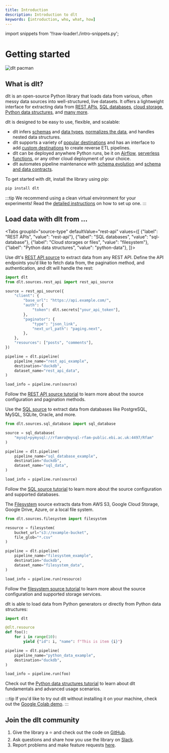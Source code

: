 ```yaml
---
title: Introduction
description: Introduction to dlt
keywords: [introduction, who, what, how]
---
```


import snippets from '!!raw-loader!./intro-snippets.py';

# Getting started

![dlt pacman](/img/dlt-pacman.gif)

## What is dlt?

dlt is an open-source Python library that loads data from various, often messy data sources into well-structured, live datasets. It offers a lightweight interface for extracting data from [REST APIs](./tutorial/rest-api), [SQL databases](./tutorial/sql-database), [cloud storage](./tutorial/filesystem), [Python data structures](./tutorial/load-data-from-an-api), and [many more](./dlt-ecosystem/verified-sources).

dlt is designed to be easy to use, flexible, and scalable:

- dlt infers [schemas](./general-usage/schema) and [data types](./general-usage/schema/#data-types), [normalizes the data](./general-usage/schema/#data-normalizer), and handles nested data structures.
- dlt supports a variety of [popular destinations](./dlt-ecosystem/destinations/) and has an interface to add [custom destinations](./dlt-ecosystem/destinations/destination) to create reverse ETL pipelines.
- dlt can be deployed anywhere Python runs, be it on [Airflow](./walkthroughs/deploy-a-pipeline/deploy-with-airflow-composer), [serverless functions](./walkthroughs/deploy-a-pipeline/deploy-with-google-cloud-functions), or any other cloud deployment of your choice.
- dlt automates pipeline maintenance with [schema evolution](./general-usage/schema-evolution) and [schema and data contracts](./general-usage/schema-contracts).

To get started with dlt, install the library using pip:

```sh
pip install dlt
```
:::tip
We recommend using a clean virtual environment for your experiments! Read the [detailed instructions](./reference/installation) on how to set up one.
:::

## Load data with dlt from …

<Tabs
  groupId="source-type"
  defaultValue="rest-api"
  values={[
    {"label": "REST APIs", "value": "rest-api"},
    {"label": "SQL databases", "value": "sql-database"},
    {"label": "Cloud storages or files", "value": "filesystem"},
    {"label": "Python data structures", "value": "python-data"},
]}>
  <TabItem value="rest-api">

Use dlt's [REST API source](./tutorial/rest-api) to extract data from any REST API. Define the API endpoints you’d like to fetch data from, the pagination method, and authentication, and dlt will handle the rest:

```py
import dlt
from dlt.sources.rest_api import rest_api_source

source = rest_api_source({
    "client": {
        "base_url": "https://api.example.com/",
        "auth": {
            "token": dlt.secrets["your_api_token"],
        },
        "paginator": {
            "type": "json_link",
            "next_url_path": "paging.next",
        },
    },
    "resources": ["posts", "comments"],
})

pipeline = dlt.pipeline(
    pipeline_name="rest_api_example",
    destination="duckdb",
    dataset_name="rest_api_data",
)

load_info = pipeline.run(source)
```

Follow the [REST API source tutorial](./tutorial/rest-api) to learn more about the source configuration and pagination methods.
  </TabItem>
  <TabItem value="sql-database">

Use the [SQL source](./tutorial/sql-database) to extract data from databases like PostgreSQL, MySQL, SQLite, Oracle, and more.

```py
from dlt.sources.sql_database import sql_database

source = sql_database(
    "mysql+pymysql://rfamro@mysql-rfam-public.ebi.ac.uk:4497/Rfam"
)

pipeline = dlt.pipeline(
    pipeline_name="sql_database_example",
    destination="duckdb",
    dataset_name="sql_data",
)

load_info = pipeline.run(source)
```

Follow the [SQL source tutorial](./tutorial/sql-database) to learn more about the source configuration and supported databases.

  </TabItem>
  <TabItem value="filesystem">

The [Filesystem](./tutorial/filesystem) source extracts data from AWS S3, Google Cloud Storage, Google Drive, Azure, or a local file system.

```py
from dlt.sources.filesystem import filesystem

resource = filesystem(
    bucket_url="s3://example-bucket",
    file_glob="*.csv"
)

pipeline = dlt.pipeline(
    pipeline_name="filesystem_example",
    destination="duckdb",
    dataset_name="filesystem_data",
)

load_info = pipeline.run(resource)
```

Follow the [filesystem source tutorial](./tutorial/filesystem) to learn more about the source configuration and supported storage services.

  </TabItem>
  <TabItem value="python-data">

dlt is able to load data from Python generators or directly from Python data structures:

```py
import dlt

@dlt.resource
def foo():
    for i in range(10):
        yield {"id": i, "name": f"This is item {i}"}

pipeline = dlt.pipeline(
    pipeline_name="python_data_example",
    destination="duckdb",
)

load_info = pipeline.run(foo)
```

Check out the [Python data structures tutorial](./tutorial/load-data-from-an-api) to learn about dlt fundamentals and advanced usage scenarios.

  </TabItem>

</Tabs>

:::tip
If you'd like to try out dlt without installing it on your machine, check out the [Google Colab demo](https://colab.research.google.com/drive/1NfSB1DpwbbHX9_t5vlalBTf13utwpMGx?usp=sharing).
:::

## Join the dlt community

1. Give the library a ⭐ and check out the code on [GitHub](https://github.com/dlt-hub/dlt).
1. Ask questions and share how you use the library on [Slack](https://dlthub.com/community).
1. Report problems and make feature requests [here](https://github.com/dlt-hub/dlt/issues/new/choose).

